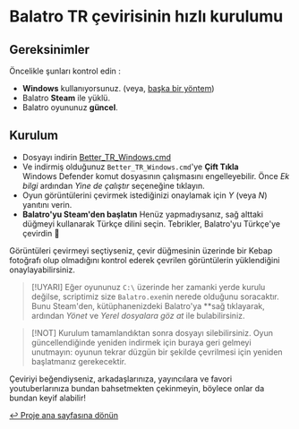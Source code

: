 # Balatro TR çevirisinin hızlı kurulumu

## Gereksinimler

Öncelikle şunları kontrol edin :

- **Windows** kullanıyorsunuz. (veya, [başka bir yöntem](INSTALL.md))
- Balatro **Steam** ile yüklü.
- Balatro oyununuz **güncel**.

## Kurulum

- Dosyayı indirin [Better_TR_Windows.cmd](https://github.com/ceeprus/balatro-turkish-translations/releases/latest/download/Better_TR_Windows.cmd)
- Ve indirmiş olduğunuz `Better_TR_Windows.cmd`'ye **Çift Tıkla** <br />
  Windows Defender komut dosyasının çalışmasını engelleyebilir. Önce _Ek bilgi_ ardından _Yine de çalıştır_ seçeneğine tıklayın.
- Oyun görüntülerini çevirmek istediğinizi onaylamak için _Y_ (veya _N_) yanıtını verin.
- **Balatro'yu Steam'den başlatın** Henüz yapmadıysanız, sağ alttaki düğmeyi kullanarak Türkçe dilini seçin. Tebrikler, Balatro'yu Türkçe'ye çevirdin 🥳

Görüntüleri çevirmeyi seçtiyseniz, çevir düğmesinin üzerinde bir Kebap fotoğrafı olup olmadığını kontrol ederek çevrilen görüntülerin yüklendiğini onaylayabilirsiniz.

> [!UYARI]
> Eğer oyununuz `C:\` üzerinde her zamanki yerde kurulu değilse, scriptimiz size `Balatro.exe`nin nerede olduğunu soracaktır. Bunu Steam'den, kütüphanenizdeki Balatro'ya \*\*sağ tıklayarak, ardından _Yönet_ ve _Yerel dosyalara göz at_ ile bulabilirsiniz.

> [!NOT]
> Kurulum tamamlandıktan sonra dosyayı silebilirsiniz. Oyun güncellendiğinde yeniden indirmek için buraya geri gelmeyi unutmayın: oyunun tekrar düzgün bir şekilde çevrilmesi için yeniden başlatmanız gerekecektir.

Çeviriyi beğendiyseniz, arkadaşlarınıza, yayıncılara ve favori youtuberlarınıza bundan bahsetmekten çekinmeyin, böylece onlar da bundan keyif alabilir!

[↩ Proje ana sayfasına dönün](https://github.com/ceeprus/balatro-turkish-translations)
